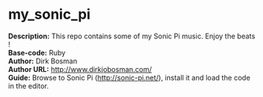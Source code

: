 # my_sonic_pi

<b>Description:</b> This repo contains some of my Sonic Pi music. Enjoy the beats ! <br />
<b>Base-code:</b> Ruby <br />
<b>Author:</b> Dirk Bosman <br />
<b>Author URL:</b> http://www.dirkjobosman.com/ <br />
<b>Guide:</b> Browse to Sonic Pi (http://sonic-pi.net/), install it and load the code in the editor. 

